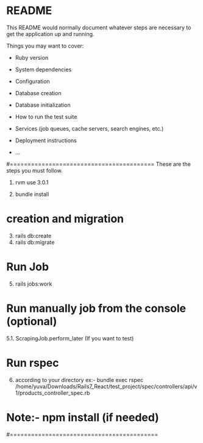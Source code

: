 # README

This README would normally document whatever steps are necessary to get the
application up and running.

Things you may want to cover:

* Ruby version

* System dependencies

* Configuration

* Database creation

* Database initialization

* How to run the test suite

* Services (job queues, cache servers, search engines, etc.)

* Deployment instructions

* ...

#=========================================
These are the steps you must follow.
1. rvm use 3.0.1

2. bundle install

# creation and migration
3. rails db:create
4. rails db:migrate

# Run Job 
5. rails jobs:work 

# Run manually job from the console (optional)
 5.1. ScrapingJob.perform_later (If you want to test)

# Run rspec 
6. according to your directory
ex:- bundle exec rspec /home/yuva/Downloads/Rails7_React/test_project/spec/controllers/api/v1/products_controller_spec.rb 

# Note:- npm install (if needed)
#==========================================